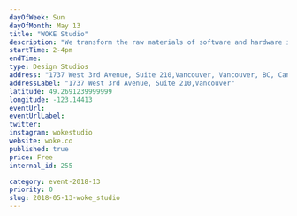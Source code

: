 ```yaml
---
dayOfWeek: Sun
dayOfMonth: May 13
title: "WOKE Studio"
description: "We transform the raw materials of software and hardware into refined user experiences. Come check out the studio and ask our designers about our projects, thoughts on the future of design, or anything your heart desires."
startTime: 2-4pm
endTime: 
type: Design Studios
address: "1737 West 3rd Avenue, Suite 210,Vancouver, Vancouver, BC, Canada"
addressLabel: "1737 West 3rd Avenue, Suite 210,Vancouver"
latitude: 49.2691239999999
longitude: -123.14413
eventUrl: 
eventUrlLabel: 
twitter: 
instagram: wokestudio
website: woke.co
published: true
price: Free
internal_id: 255

category: event-2018-13
priority: 0
slug: 2018-05-13-woke_studio
---
```

